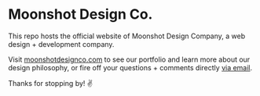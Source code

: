 # Moonshot Design Co.

This repo hosts the official website of Moonshot Design Company, a web design + development company.

Visit [moonshotdesignco.com](https://moonshotdesignco.com) to see our portfolio and learn more about our design philosophy, or fire off your questions + comments directly [via email](mailto:contact@moonshotdesignco.com).

Thanks for stopping by! :v:
